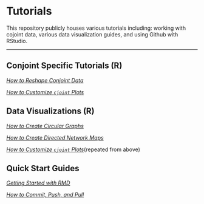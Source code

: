 # Tutorials
This repository publicly houses various tutorials including: working with cojoint data, various data visualization guides, and using Github with RStudio.

------
## Conjoint Specific Tutorials (R)
[*How to Reshape Conjoint Data*](https://github.com/asdurso/How-to-Reshape-Conjoint-Data-in-R)

[*How to Customize `cjoint` Plots*](https://github.com/asdurso/Customizing-cjoint-Plots)

## Data Visualizations (R)
[*How to Create Circular Graphs*](https://github.com/asdurso/How-to-Create-Circular-Graphs-in-R)

[*How to Create Directed Network Maps*](https://github.com/asdurso/How-to-Create-Directed-Network-Maps-in-R)

[*How to Customize `cjoint` Plots*](https://github.com/asdurso/Customizing-cjoint-Plots)(repeated from above)

## Quick Start Guides
[*Getting Started with RMD*](https://github.com/asdurso/Tutorials/blob/main/Getting%20Started%20with%20RMD.pdf)

[*How to Commit, Push, and Pull*](https://github.com/asdurso/How-to-Commit-Push-Pull)
